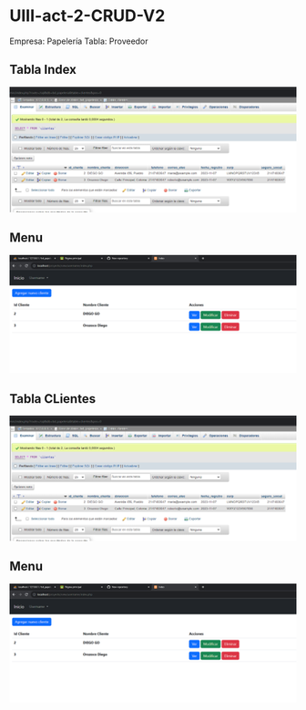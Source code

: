 # UIII-act-2-CRUD-V2
Empresa: Papelería Tabla: Proveedor

## Tabla Index
![CLientes](https://github.com/DDOrozco17/UIII-Act-1-MVC-/blob/main/Captura%20de%20pantalla%202023-11-08%20193512.png)

## Menu
![menu](https://github.com/DDOrozco17/UIII-Act-1-MVC-/blob/main/Captura%20de%20pantalla%202023-11-08%20193345.png)

## Tabla CLientes
![CLientes](https://github.com/DDOrozco17/UIII-Act-1-MVC-/blob/main/Captura%20de%20pantalla%202023-11-08%20193512.png)

## Menu
![menu](https://github.com/DDOrozco17/UIII-Act-1-MVC-/blob/main/Captura%20de%20pantalla%202023-11-08%20193345.png)
